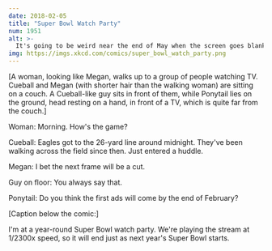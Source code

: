 ```yaml
---
date: 2018-02-05
title: "Super Bowl Watch Party"
num: 1951
alt: >-
  It's going to be weird near the end of May when the screen goes blank for over 18 hours.
img: https://imgs.xkcd.com/comics/super_bowl_watch_party.png
---
```

[A woman, looking like Megan, walks up to a group of people watching TV. Cueball and Megan (with shorter hair than the walking woman) are sitting on a couch. A Cueball-like guy sits in front of them, while Ponytail lies on the ground, head resting on a hand, in front of a TV, which is quite far from the couch.]

Woman: Morning. How's the game?

Cueball: Eagles got to the 26-yard line around midnight. They've been walking across the field since then. Just entered a huddle.

Megan: I bet the next frame will be a cut.

Guy on floor: You always say that.

Ponytail: Do you think the first ads will come by the end of February?

[Caption below the comic:]

I'm at a year-round Super Bowl watch party. We're playing the stream at 1/2300x speed, so it will end just as next year's Super Bowl starts.